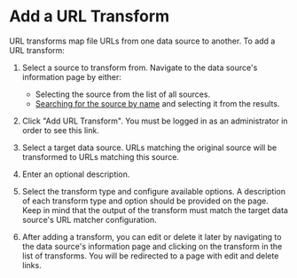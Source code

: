 # Add a URL Transform

URL transforms map file URLs from one data source to another. To add a URL transform:

1. Select a source to transform from. Navigate to the data source's information page by either:

   * Selecting the source from the list of all sources.
   * [Searching for the source by name](/metadata_repository/docs/user/search_data_sources.md)
     and selecting it from the results.

2. Click "Add URL Transform". You must be logged in as an administrator in order to see this link.

3. Select a target data source. URLs matching the original source will be transformed to URLs
   matching this source.

3. Enter an optional description.

4. Select the transform type and configure available options. A description of each transform type
   and option should be provided on the page. Keep in mind that the output of the transform must
   match the target data source's URL matcher configuration.

5. After adding a transform, you can edit or delete it later by navigating to the data source's
   information page and clicking on the transform in the list of transforms. You will be redirected
   to a page with edit and delete links.
